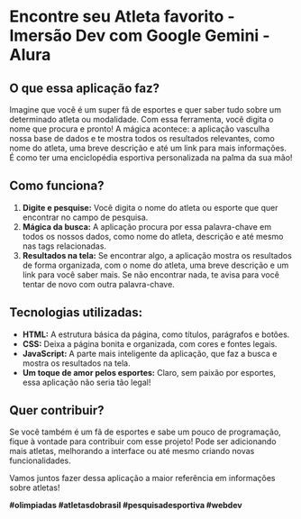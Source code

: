 # Encontre seu Atleta favorito - Imersão Dev com Google Gemini - Alura

## O que essa aplicação faz?

Imagine que você é um super fã de esportes e quer saber tudo sobre um determinado atleta ou modalidade. Com essa ferramenta, você digita o nome que procura e pronto! A mágica acontece: a aplicação vasculha nossa base de dados e te mostra todos os resultados relevantes, como nome do atleta, uma breve descrição e até um link para mais informações. É como ter uma enciclopédia esportiva personalizada na palma da sua mão!

## Como funciona?

1. **Digite e pesquise:** Você digita o nome do atleta ou esporte que quer encontrar no campo de pesquisa.
2. **Mágica da busca:** A aplicação procura por essa palavra-chave em todos os nossos dados, como nome do atleta, descrição e até mesmo nas tags relacionadas.
3. **Resultados na tela:** Se encontrar algo, a aplicação mostra os resultados de forma organizada, com o nome do atleta, uma breve descrição e um link para você saber mais. Se não encontrar nada, te avisa para você tentar de novo com outra palavra-chave.

## Tecnologias utilizadas:

* **HTML:** A estrutura básica da página, como títulos, parágrafos e botões.
* **CSS:** Deixa a página bonita e organizada, com cores e fontes legais.
* **JavaScript:** A parte mais inteligente da aplicação, que faz a busca e mostra os resultados na tela.
* **Um toque de amor pelos esportes:** Claro, sem paixão por esportes, essa aplicação não seria tão legal!

## Quer contribuir?

Se você também é um fã de esportes e sabe um pouco de programação, fique à vontade para contribuir com esse projeto! Pode ser adicionando mais atletas, melhorando a interface ou até mesmo criando novas funcionalidades.

Vamos juntos fazer dessa aplicação a maior referência em informações sobre atletas!

**#olimpiadas #atletasdobrasil #pesquisadesportiva #webdev**
